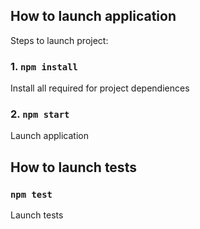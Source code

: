 ## How to launch application

Steps to launch project:

### 1. `npm install`

Install all required for project dependiences

### 2. `npm start`

Launch application

## How to launch tests

### `npm test`

Launch tests
